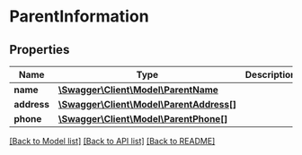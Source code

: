 # ParentInformation

## Properties
Name | Type | Description | Notes
------------ | ------------- | ------------- | -------------
**name** | [**\Swagger\Client\Model\ParentName**](ParentName.md) |  | [optional] 
**address** | [**\Swagger\Client\Model\ParentAddress[]**](ParentAddress.md) |  | [optional] 
**phone** | [**\Swagger\Client\Model\ParentPhone[]**](ParentPhone.md) |  | [optional] 

[[Back to Model list]](../../README.md#documentation-for-models) [[Back to API list]](../../README.md#documentation-for-api-endpoints) [[Back to README]](../../README.md)

